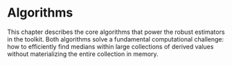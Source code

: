 # Algorithms

This chapter describes the core algorithms that power the robust estimators in the toolkit.
Both algorithms solve a fundamental computational challenge: how to efficiently find medians within large collections
  of derived values without materializing the entire collection in memory.

<!-- INCLUDE manual/algorithms/fast-center.md -->

<!-- INCLUDE manual/algorithms/fast-spread.md -->

<!-- INCLUDE manual/algorithms/fast-shift.md -->

